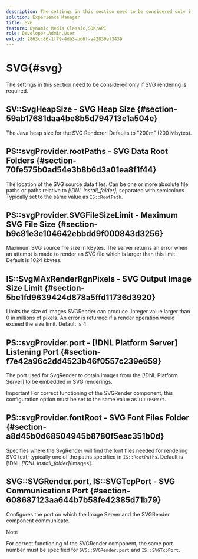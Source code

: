 ```yaml
---
description: The settings in this section need to be considered only if SVG rendering is required.
solution: Experience Manager
title: SVG
feature: Dynamic Media Classic,SDK/API
role: Developer,Admin,User
exl-id: 2863cc86-1f79-4db3-bd6f-a42839ef3439
---
```

# SVG{#svg}

The settings in this section need to be considered only if SVG rendering is required.

## SV::SvgHeapSize - SVG Heap Size {#section-59ab17681daa4be8b5d794713e1a504e}

The Java heap size for the SVG Renderer. Defaults to "200m" (200 Mbytes).

## PS::svgProvider.rootPaths - SVG Data Root Folders {#section-70fe575b0ad54e3b8b6d3a01ea8f1f44}

The location of the SVG source data files. Can be one or more absolute file paths or paths relative to *[!DNL install_folder]*, separated with semicolons. Typically set to the same value as `IS::RootPath`.

## PS::svgProvider.SVGFileSizeLimit - Maximum SVG File Size {#section-b9c81e3e104642ebbdd9f000843d3256}

Maximum SVG source file size in kBytes. The server returns an error when an attempt is made to render an SVG file which is larger than this limit. Default is 1024 kbytes.

## IS::SvgMAxRenderRgnPixels - SVG Output Image Size Limit {#section-5be1fd9639424d878a5ffd11736d3920}

Limits the size of images SVGRender can produce. Integer value larger than 0 in millions of pixels. An error is returned if a render operation would exceed the size limit. Default is 4.

## PS::svgProvider.port - [!DNL Platform Server] Listening Port {#section-f7e42a96c2dd4523b46f0557c239e659}

The port used for SvgRender to obtain images from the [!DNL Platform Server] to be embedded in SVG renderings.

Important For correct functioning of the SVGRender component, this configuration option must be set to the same value as `TC::PsPort`.

## PS::svgProvider.fontRoot - SVG Font Files Folder {#section-a8d45b0d68504945b8780f5eac351b0d}

Specifies where the SvgRender will find the font files needed for rendering SVG text; typically one of the paths specified in `IS::RootPaths`. Default is [!DNL  *[!DNL install_folder]*/images].

## SVG::SVGRender.port, IS::SVGTcpPort - SVG Communications Port {#section-608687123aa644b7b58fe42385d71b79}

Configures the port on which the Image Server and the SVGRender component communicate.

>[!NOTE]
>
>For correct functioning of the SVGRender component, the same port number must be specified for `SVG::SVGRender.port` and `IS::SVGTcpPort`.
